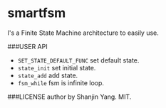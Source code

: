 smartfsm
=======

I's a Finite State Machine architecture to easily use.

###USER API
* `SET_STATE_DEFAULT_FUNC` set default state.
* `state_init` set initial state.
* `state_add` add state.
* `fsm_while` fsm is infinite loop.

###LICENSE
author by Shanjin Yang.
MIT.
